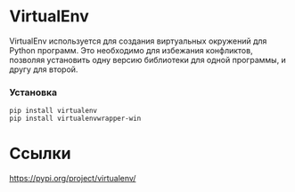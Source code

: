 # VirtualEnv

VirtualEnv используется для создания виртуальных окружений для Python программ. Это необходимо для избежания конфликтов, позволяя установить одну версию библиотеки для одной программы, и другу для второй.

### Установка
```
pip install virtualenv
pip install virtualenvwrapper-win
```

# Ссылки
https://pypi.org/project/virtualenv/
